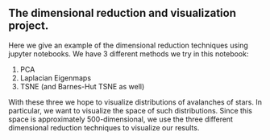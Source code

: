 ## The dimensional reduction and visualization project.

Here we give an example of the dimensional reduction techniques using jupyter notebooks. We have 3 different methods we try in this notebook:
1. PCA
2. Laplacian Eigenmaps
3. TSNE (and Barnes-Hut TSNE as well)

With these three we hope to visualize distributions of avalanches of stars. In particular, we want to visualize the space of such distributions. Since this space is approximately 500-dimensional, we use the three different dimensional reduction techniques to visualize our results.
